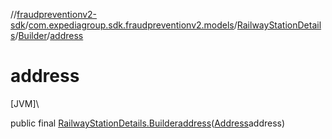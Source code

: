 //[fraudpreventionv2-sdk](../../../../index.md)/[com.expediagroup.sdk.fraudpreventionv2.models](../../index.md)/[RailwayStationDetails](../index.md)/[Builder](index.md)/[address](address.md)

# address

[JVM]\

public final [RailwayStationDetails.Builder](index.md)[address](address.md)([Address](../../-address/index.md)address)
